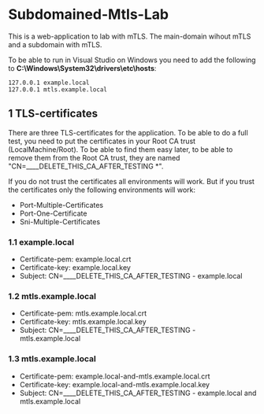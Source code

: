 # Subdomained-Mtls-Lab

This is a web-application to lab with mTLS. The main-domain wihout mTLS and a subdomain with mTLS.

To be able to run in Visual Studio on Windows you need to add the following to **C:\Windows\System32\drivers\etc\hosts**:

	127.0.0.1 example.local
	127.0.0.1 mtls.example.local

## 1 TLS-certificates

There are three TLS-certificates for the application. To be able to do a full test, you need to put the certificates in your Root CA trust (LocalMachine/Root). To be able to find them easy later, to be able to remove them from the Root CA trust, they are named "CN=____DELETE_THIS_CA_AFTER_TESTING *".

If you do not trust the certificates all environments will work. But if you trust the certificates only the following environments will work:

- Port-Multiple-Certificates
- Port-One-Certificate
- Sni-Multiple-Certificates

### 1.1 example.local

- Certificate-pem: example.local.crt
- Certificate-key: example.local.key
- Subject: CN=____DELETE_THIS_CA_AFTER_TESTING - example.local

### 1.2 mtls.example.local

- Certificate-pem: mtls.example.local.crt
- Certificate-key: mtls.example.local.key
- Subject: CN=____DELETE_THIS_CA_AFTER_TESTING - mtls.example.local

### 1.3 mtls.example.local

- Certificate-pem: example.local-and-mtls.example.local.crt
- Certificate-key: example.local-and-mtls.example.local.key
- Subject: CN=____DELETE_THIS_CA_AFTER_TESTING - example.local and mtls.example.local